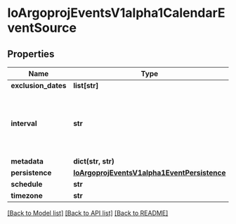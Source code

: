 # IoArgoprojEventsV1alpha1CalendarEventSource

## Properties
Name | Type | Description | Notes
------------ | ------------- | ------------- | -------------
**exclusion_dates** | **list[str]** |  | [optional] 
**interval** | **str** | Interval is a string that describes an interval duration, e.g. 1s, 30m, 2h... | [optional] 
**metadata** | **dict(str, str)** |  | [optional] 
**persistence** | [**IoArgoprojEventsV1alpha1EventPersistence**](IoArgoprojEventsV1alpha1EventPersistence.md) |  | [optional] 
**schedule** | **str** |  | [optional] 
**timezone** | **str** |  | [optional] 

[[Back to Model list]](../README.md#documentation-for-models) [[Back to API list]](../README.md#documentation-for-api-endpoints) [[Back to README]](../README.md)


